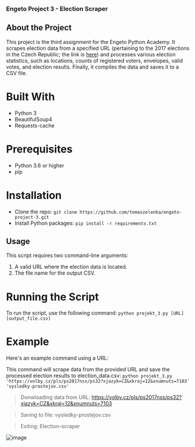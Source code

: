 ### Engeto Project 3 - Election Scraper
## About the Project
This project is the third assignment for the Engeto Python Academy. It scrapes election data from a specified URL (pertaining to the 2017 elections in the Czech Republic; the link is [here](https://volby.cz/pls/ps2017nss/ps3?xjazyk=CZ)) and processes various election statistics, such as locations, counts of registered voters, envelopes, valid votes, and election results. Finally, it compiles the data and saves it to a CSV file.

# Built With
- Python 3
- BeautifulSoup4
- Requests-cache

# Prerequisites
- Python 3.6 or higher
- pip

# Installation
- Clone the repo:
```git clone https://github.com/tomaszelenka/engeto-project-3.git```
- Install Python packages:
```pip install -r requirements.txt```

## Usage
This script requires two command-line arguments:

1. A valid URL where the election data is located.
2. The file name for the output CSV.
# Running the Script
To run the script, use the following command:
```python projekt_3.py [URL] [output_file.csv]```

# Example
Here's an example command using a URL:

This command will scrape data from the provided URL and save the processed election results to election_data.csv:
```python projekt_3.py 'https://volby.cz/pls/ps2017nss/ps32?xjazyk=CZ&xkraj=12&xnumnuts=7103' 'vysledky-prostejov.csv'```
> Donwloading data from URL: https://volby.cz/pls/ps2017nss/ps32?xjazyk=CZ&xkraj=12&xnumnuts=7103

> Saving to file: vysledky-prostejov.csv

> Exiting: Election-scraper

![image](https://github.com/tomaszelenka/engeto-project-3/assets/30825620/8db89db7-edb9-4fe3-b762-68f9ade0124e)



